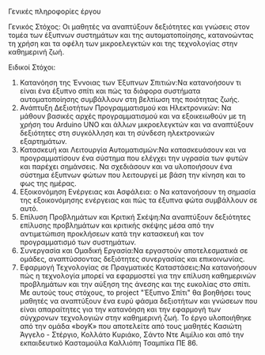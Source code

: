 Γενικές πληροφορίες έργου

Γενικός Στόχος: Οι μαθητές να αναπτύξουν δεξιότητες και γνώσεις στον τομέα των έξυπνων συστημάτων και της αυτοματοποίησης, κατανοώντας τη χρήση και τα οφέλη των μικροελεγκτών και της τεχνολογίας στην καθημερινή ζωή.

Ειδικοί Στόχοι:
1.	Κατανόηση της Έννοιας των Έξυπνων Σπιτιών:Να κατανοήσουν τι είναι ένα έξυπνο σπίτι και πώς τα διάφορα συστήματα αυτοματοποίησης συμβάλλουν στη βελτίωση της ποιότητας ζωής.
2.	Ανάπτυξη Δεξιοτήτων Προγραμματισμού και Ηλεκτρονικών: Να μάθουν βασικές αρχές προγραμματισμού και να εξοικειωθούν με τη χρήση του Arduino UNO και άλλων μικροελεγκτών και να αναπτύξουν δεξιότητες στη συγκόλληση και τη σύνδεση ηλεκτρονικών εξαρτημάτων.
3.	Κατασκευή και Λειτουργία Αυτοματισμών:Να κατασκευάσουν και να προγραμματίσουν ένα σύστημα που ελέγχει την υγρασία των φυτών και παρέχει σημάνσεις. Να σχεδιάσουν και να υλοποιήσουν ένα σύστημα έξυπνων φώτων που λειτουργεί με βάση την κίνηση και το φως της ημέρας.
4.	Εξοικονόμηση Ενέργειας και Ασφάλεια:
o	Να κατανοήσουν τη σημασία της εξοικονόμησης ενέργειας και πώς τα έξυπνα φώτα συμβάλλουν σε αυτό.
5.	Επίλυση Προβλημάτων και Κριτική Σκέψη:Να αναπτύξουν δεξιότητες επίλυσης προβλημάτων και κριτικής σκέψης μέσα από την αντιμετώπιση προκλήσεων κατά την κατασκευή και τον προγραμματισμό των συστημάτων.
6.	Συνεργασία και Ομαδική Εργασία:Να εργαστούν αποτελεσματικά σε ομάδες, αναπτύσσοντας δεξιότητες συνεργασίας και επικοινωνίας.
7.	Εφαρμογή Τεχνολογίας σε Πραγματικές Καταστάσεις:Να κατανοήσουν πώς η τεχνολογία μπορεί να εφαρμοστεί για την επίλυση καθημερινών προβλημάτων και την αύξηση της άνεσης και της ευκολίας στο σπίτι.
Με αυτούς τους στόχους, το project "Έξυπνο Σπίτι" θα βοηθήσει τους μαθητές να αναπτύξουν ένα ευρύ φάσμα δεξιοτήτων και γνώσεων που είναι απαραίτητες για την κατανόηση και την εφαρμογή των σύγχρονων τεχνολογιών στην καθημερινή ζωή.
Το έργο υλοποιήθηκε από την ομάδα  «boyK»  που αποτελείτε από τους μαθητές Κασιώτη Άγγελο - Στέργιο, Κολλάτο Κυριάκο, Σάντο Ντε Αιμίλιο και από την εκπαιδευτικό  Κασταμούλα Καλλιόπη Τσαμπίκα  ΠΕ 86.

